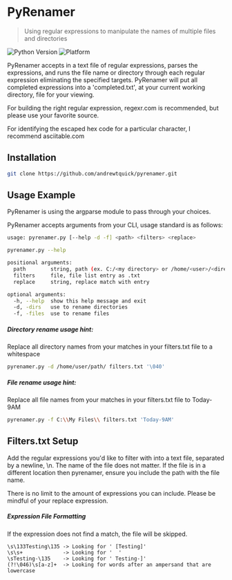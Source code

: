 # PyRenamer

> Using regular expressions to manipulate the names of multiple files and directories

![Python Version](https://img.shields.io/badge/python-v3.8.1-green) ![Platform](https://img.shields.io/badge/platform-windows%20%7C%20linux-lightgrey)

PyRenamer accepts in a text file of regular expressions, parses the expressions, and runs the file name or directory through each regular expression eliminating the specified targets. PyRenamer will put all completed expressions into a 'completed.txt', at your current working directory, file for your viewing.

For building the right regular expression, regexr.com is recommended, but please use your favorite source.

For identifying the escaped hex code for a particular character, I recommend asciitable.com

## Installation

```sh
git clone https://github.com/andrewtquick/pyrenamer.git
```

## Usage Example

PyRenamer is using the argparse module to pass through your choices.

PyRenamer accepts arguments from your CLI, usage standard is as follows:

```sh
usage: pyrenamer.py [--help -d -f] <path> <filters> <replace>
```

```sh
pyrenamer.py --help

positional arguments:
  path        string, path (ex. C:/<my directory> or /home/<user>/<directory>)
  filters     file, file list entry as .txt
  replace     string, replace match with entry

optional arguments:
  -h, --help  show this help message and exit
  -d, -dirs   use to rename directories
  -f, -files  use to rename files
```

##### Directory rename usage hint:

Replace all directory names from your matches in your filters.txt file to a whitespace

```sh
pyrenamer.py -d /home/user/path/ filters.txt '\040'
```

##### File rename usage hint:

Replace all file names from your matches in your filters.txt file to Today-9AM

```sh
pyrenamer.py -f C:\\My Files\\ filters.txt 'Today-9AM'
```

## Filters.txt Setup

Add the regular expressions you'd like to filter with into a text file, separated by a newline, \n. The name of the file does not matter. If the file is in a different location then pyrenamer, ensure you include the path with the file name.

There is no limit to the amount of expressions you can include. Please be mindful of your replace expression.

##### Expression File Formatting

If the expression does not find a match, the file will be skipped.

```
\s\133Testing\135 -> Looking for ' [Testing]'
\s\s+             -> Looking for '  '
\sTesting-\135    -> Looking for ' Testing-]'
(?!\046)\s[a-z]+  -> Looking for words after an ampersand that are lowercase
```
